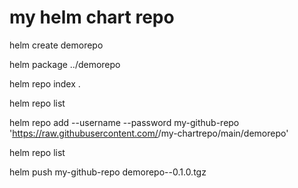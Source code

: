 # my helm chart repo

helm create demorepo

helm package ../demorepo

helm repo index .

helm repo list

helm repo add --username <github-user-name> --password <personel-access-token> my-github-repo 'https://raw.githubusercontent.com/<github-user-name>/my-chartrepo/main/demorepo'

helm repo list

helm push my-github-repo demorepo--0.1.0.tgz